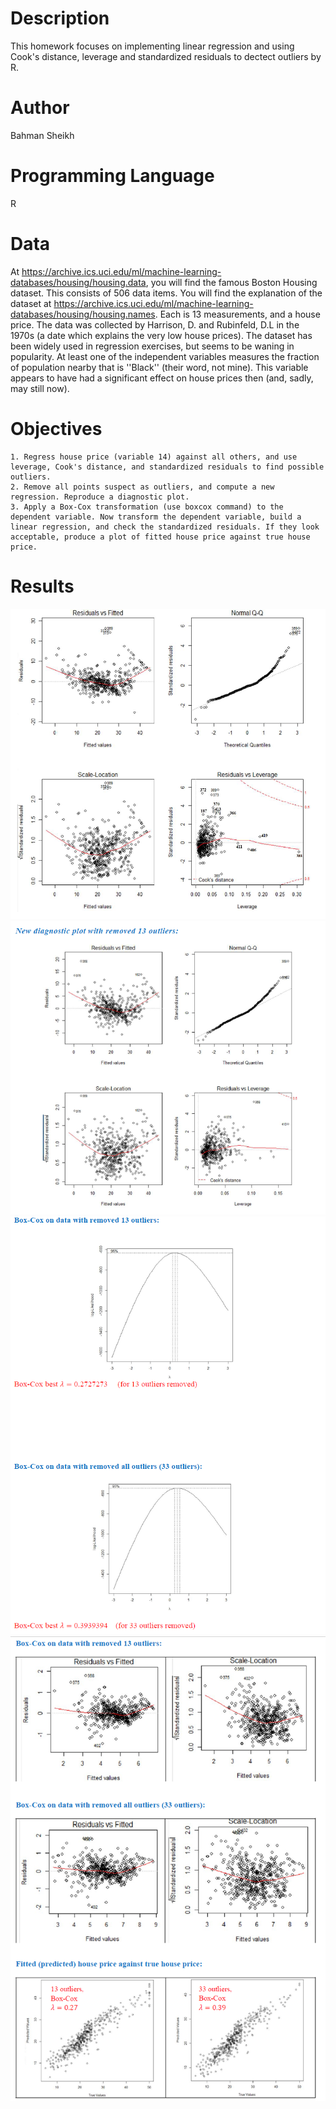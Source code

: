 # Description

This homework focuses on implementing linear regression and using Cook's distance, leverage and standardized residuals to dectect outliers by R.

# Author
Bahman Sheikh

# Programming Language
R

# Data
At https://archive.ics.uci.edu/ml/machine-learning-databases/housing/housing.data, you will find the famous Boston Housing dataset. This consists of 506 data items. You will find the explanation of the dataset at https://archive.ics.uci.edu/ml/machine-learning-databases/housing/housing.names. Each is 13 measurements, and a house price. The data was collected by Harrison, D. and Rubinfeld, D.L in the 1970s (a date which explains the very low house prices). The dataset has been widely used in regression exercises, but seems to be waning in popularity. At least one of the independent variables measures the fraction of population nearby that is ''Black'' (their word, not mine). This variable appears to have had a significant effect on house prices then (and, sadly, may still now).


# Objectives

	1. Regress house price (variable 14) against all others, and use leverage, Cook's distance, and standardized residuals to find possible outliers. 
	2. Remove all points suspect as outliers, and compute a new regression. Reproduce a diagnostic plot.
	3. Apply a Box-Cox transformation (use boxcox command) to the dependent variable. Now transform the dependent variable, build a linear regression, and check the standardized residuals. If they look acceptable, produce a plot of fitted house price against true house price.

# Results
![GitHub Logo](/Outlier%20Detection/IMG/1.png)
![GitHub Logo](/Outlier%20Detection/IMG/2.png)
![GitHub Logo](/Outlier%20Detection/IMG/3.png)
![GitHub Logo](/Outlier%20Detection/IMG/4.png)


